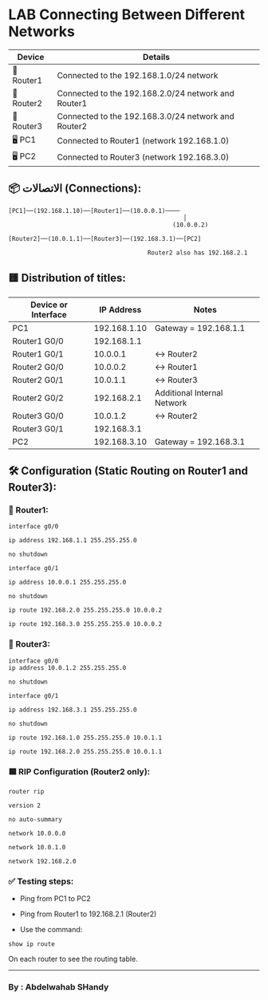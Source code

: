 # LAB Connecting Between Different Networks

| Device | Details |
| ---------- | ----------------------------------- |
| 🧭 Router1 | Connected to the 192.168.1.0/24 network |
| 🧭 Router2 | Connected to the 192.168.2.0/24 network and Router1 |
| 🧭 Router3 | Connected to the 192.168.3.0/24 network and Router2 |
| 🖥️ PC1 | Connected to Router1 (network 192.168.1.0) |
| 🖥️ PC2 | Connected to Router3 (network 192.168.3.0) |

## 📦 الاتصالات (Connections):

```
[PC1]──(192.168.1.10)──[Router1]──(10.0.0.1)────
                                                 │
                                              (10.0.0.2)
                                          [Router2]──(10.0.1.1)──[Router3]──(192.168.3.1)──[PC2]
                                                           
                                       Router2 also has 192.168.2.1

```

## 🟨 Distribution of titles:

| Device or Interface | IP Address | Notes |
| ----------------- | ------------ | ------ |
| PC1 | 192.168.1.10 | Gateway = 192.168.1.1 |
| Router1 G0/0 | 192.168.1.1 | |
| Router1 G0/1 | 10.0.0.1 | ↔ Router2 |
| Router2 G0/0 | 10.0.0.2 | ↔ Router1 |
| Router2 G0/1 | 10.0.1.1 | ↔ Router3 |
| Router2 G0/2 | 192.168.2.1 | Additional Internal Network |
| Router3 G0/0 | 10.0.1.2 | ↔ Router2 |
| Router3 G0/1 | 192.168.3.1 | |
| PC2 | 192.168.3.10 | Gateway = 192.168.3.1 |


## 🛠️ Configuration (Static Routing on Router1 and Router3):

### 🔸 Router1:

```
interface g0/0

ip address 192.168.1.1 255.255.255.0

no shutdown

interface g0/1

ip address 10.0.0.1 255.255.255.0

no shutdown

ip route 192.168.2.0 255.255.255.0 10.0.0.2

ip route 192.168.3.0 255.255.255.0 10.0.0.2

```

### 🔸 Router3:

```
interface g0/0
ip address 10.0.1.2 255.255.255.0

no shutdown

interface g0/1

ip address 192.168.3.1 255.255.255.0

no shutdown

ip route 192.168.1.0 255.255.255.0 10.0.1.1

ip route 192.168.2.0 255.255.255.0 10.0.1.1

```

### 🟦 RIP Configuration (Router2 only):

```
router rip

version 2

no auto-summary

network 10.0.0.0

network 10.0.1.0

network 192.168.2.0
```

### ✅ Testing steps:

- Ping from PC1 to PC2
- Ping from Router1 to 192.168.2.1 (Router2)

- Use the command:

```
show ip route
```

On each router to see the routing table.

---

### **By : Abdelwahab SHandy**